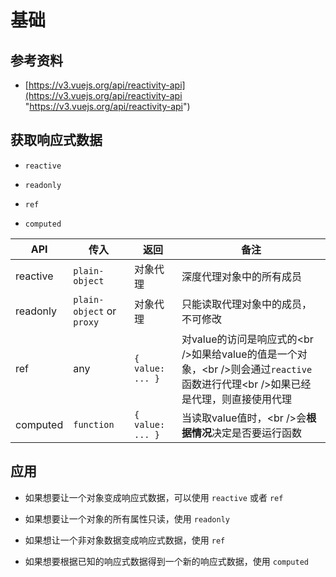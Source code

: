 # 基础

## 参考资料

  - [https://v3.vuejs.org/api/reactivity-api](https://v3.vuejs.org/api/reactivity-api "https://v3.vuejs.org/api/reactivity-api")

## 获取响应式数据

  - `reactive`

  - `readonly`

  - `ref`

  - `computed`

| API      | 传入                        | 返回               | 备注                                                                                     |
| -------- | ------------------------- | ---------------- | -------------------------------------------------------------------------------------- |
| reactive | `plain-object`            | 对象代理             | 深度代理对象中的所有成员                                                                           |
| readonly | `plain-object` or `proxy` | 对象代理             | 只能读取代理对象中的成员，不可修改                                                                      |
| ref      | any                       | `{ value: ... }` | 对value的访问是响应式的\<br />如果给value的值是一个对象，\<br />则会通过`reactive`函数进行代理\<br />如果已经是代理，则直接使用代理 |
| computed | `function`                | `{ value: ... }` | 当读取value值时，\<br />会**根据情况**决定是否要运行函数                                                   |

## 应用

  - 如果想要让一个对象变成响应式数据，可以使用 `reactive` 或者 `ref`

  - 如果想要让一个对象的所有属性只读，使用 `readonly`

  - 如果想让一个非对象数据变成响应式数据，使用 `ref`

  - 如果想要根据已知的响应式数据得到一个新的响应式数据，使用 `computed`
